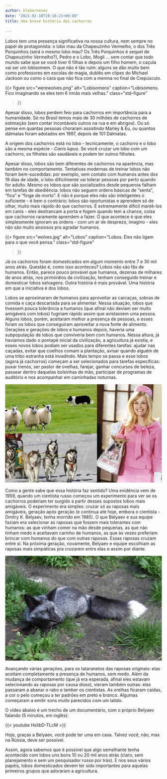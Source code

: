 ```yaml
---
author: kleberneves
date: "2021-02-18T19:18:21+00:00"
title: Uma breve história dos cachorros

---
```


Lobos tem uma presença significativa na nossa cultura, nem sempre no papel de protagonista: o lobo mau da Chapeuzinho Vermelho, o dos Três Porquinhos (será o mesmo lobo mau? Os Três Porquinhos é sequel de Chapeuzinho Vermelho?), Pedro e o Lobo, Mogli … sem contar que todo mundo sabe que se você tiver 6 filhas e depois um filho homem, o caçula vai ser um lobisomem. O que não é tão ruim: alguns se dão muito bem como professores em escolas de magia, dublês em clipes do Michael Jackson ou como o cara que não fica com a menina no final de Crepúsculo.

{{< figure
  src="werewolves.png"
  alt="Lobisomens"
  caption="Lobisomens. Fico imaginando se eles tem 6 irmãs mais velhas."
  class="std-figure"
>}}

Apesar disso, lobos perdem feio para cachorros em importância para a humanidade. Só no Brasil temos mais de 30 milhões de cachorros de estimação (sem contar incontáveis outros na rua e em abrigos). Ou só pense em quantas pessoas choraram assistindo Marley & Eu, ou quantos dálmatas foram adotados em 1997, depois de 101 Dálmatas.

A origem dos cachorros está no lobo - tecnicamente, o cachorro e o lobo são a mesma espécie - *Canis lupus*. Se você cruzar um lobo com um cachorro, os filhotes são saudáveis e podem ter outros filhotes.

Apesar disso, lobos são bem diferentes de cachorros na aparência, mas também no comportamento. Tentativas modernas de treinar lobos não foram bem-sucedidas: por exemplo, sem contato com humanos antes dos 19 dias de idade, o lobo dificilmente vai tolerar pessoas por perto quando for adulto. Mesmo os lobos que são socializados desde pequenos falham em tarefas de obediência: lobos não seguem ordens básicas de “senta”, “fica” e “finge de morto”. E não é porque eles não são inteligentes o suficiente - é bem o contrário: lobos são oportunistas e aprendem só de olhar, muito mais rápido do que cachorros. É extremamente difícil mantê-los em canis - eles destrancam a porta e fogem quando tem a chance, coisa que cachorros raramente aprendem a fazer. O que acontece é que eles simplesmente ignoram as ordens - com um ar de desprezo, imagino - eles não são muito ansiosos pra agradar humanos.

{{< figure
  src="wolves.jpg"
  alt="Lobos"
  caption="Lobos. Eles não ligam para o que você pensa."
  class="std-figure"
>}}

Já os cachorros foram domesticados em algum momento entre 7 e 30 mil anos atrás. Questão é, como isso aconteceu?
Lobos não são fãs de humanos. Então, parece pouco provável que humanos, dezenas de milhares de anos atrás, nos primórdios da civilização, tenham conseguido treinar e domesticar lobos selvagens. Outra história é mais provável. Uma história em que a iniciativa é dos lobos.

Lobos se aproximaram de humanos para aproveitar as carcaças, sobras de comida e caça descartada para se alimentar. Nessa situação, lobos que tivessem pouca tolerância a humanos (que afinal não deviam ser muito amigáveis com lobos) fugiriam rápido assim que avistassem uma pessoa. Alguns lobos, porém, aceitaram melhor a presença de pessoas, e esses foram os lobos que conseguiram aproveitar a nova fonte de alimento. Gerações e gerações de lobos e humanos depois, haveria uma subpopulação de lobos que conviveria bem com humanos. Nessa altura, já havíamos dado o pontapé inicial da civilização, a agricultura já existia, e esses novos lobos podiam ser usados para diferentes tarefas: ajudar nas caçadas, evitar que coelhos comam a plantação, avisar quando alguém de uma tribo estranha está invadindo. Mais tempo se passa e esse lobos (agora já cachorros) começam a ser selecionados para tarefas específicas: puxar trenós, ser pastor de ovelhas, farejar, ganhar concursos de beleza, passear dentro daquelas bolsinhas de mão, participar de programas de auditório e nos acompanhar em caminhadas noturnas.

![Cachorros](dog-uses.png "Cachorros para toda ocasião.")

Como a gente sabe que essa história faz sentido? Uma evidência vem de 1959, quando um cientista russo começou um experimento para ver se os cachorros poderiam ter surgido a partir desses supostos lobos mais amigáveis. O experimento era simples: cruzar só as raposas mais amigáveis, geração após geração (e continua até hoje, embora o cientista - Dmitry K. Belyaev, tenha morrido em 1985). O que Belyaev e sua equipe faziam era selecionar as raposas que fossem mais tolerantes com humanos: as que vinham comer na mão desde pequenas, as que não tinham medo e aceitavam carinho de humanos, as que às vezes preferiam brincar com humanos do que com outras raposas. Essas raposas cruzam entre si. Na próxima geração, novamente, Belyaev e equipe escolhiam as raposas mais simpáticas pra cruzarem entre elas e assim por diante.

![Silver fox](silverfox.jpg "A raposa prateada (*Vulpes vulpes*) usada por Belyaev.")

Avançando várias gerações, para os tataranetos das raposas originais: elas aceitam completamente a presença de humanos, sem medo. Além da mudança de comportamento (que já era esperada, afinal eles estavam selecionando as raposas por causa disso), vieram também outras: elas passaram a abanar o rabo e lamber os cientistas. As orelhas ficaram caídas, a cor o pelo começou a ter padrões em preto e branco. Algumas começaram a emitir sons muito parecidos com um latido.

O vídeo abaixo é um trecho de um documentário, com o próprio Belyaev falando (5 minutos, em inglês):

{{< youtube HsIibD-TLcM >}}

Hoje, graças a Belyaev, você pode ter uma em casa. Talvez você, não, mas na Rússia, deve ser possível.

Assim, agora sabemos que é possível que algo semelhante tenha acontecido com lobos uns bons 10 ou 20 mil anos atrás (claro, sem planejamento e sem um pesquisador russo por trás). E nos seus vários papéis, lobos domesticados devem ter sido importantes para aquelas primeiros grupos que adoraram a agricultura.